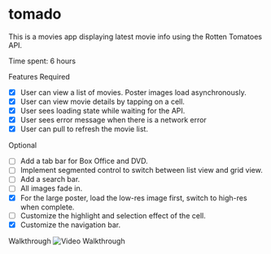 # tomado

This is a movies app displaying latest movie info using the Rotten Tomatoes API.

Time spent: 6 hours

Features
Required

  * [x] User can view a list of movies. Poster images load asynchronously.
  * [x] User can view movie details by tapping on a cell.
  * [x] User sees loading state while waiting for the API.
  * [x] User sees error message when there is a network error
  * [x] User can pull to refresh the movie list.

Optional

  * [ ] Add a tab bar for Box Office and DVD.
  * [ ] Implement segmented control to switch between list view and grid view.
  * [ ] Add a search bar.
  * [ ] All images fade in.
  * [x] For the large poster, load the low-res image first, switch to high-res when complete.
  * [ ] Customize the highlight and selection effect of the cell.
  * [x] Customize the navigation bar.

Walkthrough
![Video Walkthrough](walkthrough.gif)

